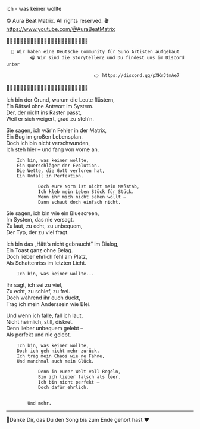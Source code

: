 ich - was keiner wollte

 © Aura Beat Matrix. All rights reserved.
🎬https://www.youtube.com/@AuraBeatMatrix

🎼🎵🎶🎵🎵🎶🎵🎶🎵🎶🎵🎵🎶🎵🎶🎵🎵🎶🎵🎵🎶🎵🎵🎶

      🎹 Wir haben eine Deutsche Community für Suno Artisten aufgebaut  
             🎧 Wir sind die StorytellerZ und Du findest uns im Discord unter  

                                     👉 https://discord.gg/pXKrJtmAe7

🎼🎵🎵🎶🎵🎶🎵🎶🎵🎶🎵🎵🎶🎵🎶🎵🎵🎶🎵🎵🎶🎵🎵🎶


Ich bin der Grund, warum die Leute flüstern,  
Ein Rätsel ohne Antwort im System.  
Der, der nicht ins Raster passt,  
Weil er sich weigert, grad zu steh’n.  

Sie sagen, ich wär'n Fehler in der Matrix,  
Ein Bug im großen Lebensplan.  
Doch ich bin nicht verschwunden,  
Ich steh hier – und fang von vorne an.

        Ich bin, was keiner wollte,  
        Ein Querschläger der Evolution.  
        Die Wette, die Gott verloren hat,  
        Ein Unfall in Perfektion.  

                Doch eure Norm ist nicht mein Maßstab,  
                Ich kleb mein Leben Stück für Stück.
                Wenn ihr mich nicht sehen wollt –  
                Dann schaut doch einfach nicht.

Sie sagen, ich bin wie ein Bluescreen,  
Im System, das nie versagt.  
Zu laut, zu echt, zu unbequem,  
Der Typ, der zu viel fragt.  

Ich bin das „Hätt’s nicht gebraucht“ im Dialog,  
Ein Toast ganz ohne Belag.  
Doch lieber ehrlich fehl am Platz,  
Als Schattenriss im letzten Licht.

        Ich bin, was keiner wollte...

Ihr sagt, ich sei zu viel,  
Zu echt, zu schief, zu frei.  
Doch während ihr euch duckt,  
Trag ich mein Anderssein wie Blei.  

Und wenn ich falle, fall ich laut,  
Nicht heimlich, still, diskret.  
Denn lieber unbequem gelebt –  
Als perfekt und nie gelebt.

        Ich bin, was keiner wollte,  
        Doch ich geh nicht mehr zurück.  
        Ich trag mein Chaos wie ne Fahne,  
        Und manchmal auch mein Glück.  

                Denn in eurer Welt voll Regeln,  
                Bin ich lieber falsch als leer.  
                Ich bin nicht perfekt –  
                Doch dafür ehrlich. 


            Und mehr.

-------------------------------------------------------------------------
🎼Danke Dir, das Du den Song bis zum Ende gehört hast ❤
